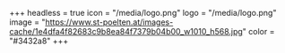 +++
headless = true
icon = "/media/logo.png"
logo = "/media/logo.png"
image = "https://www.st-poelten.at/images-cache/1e4dfa4f82683c9b8ea84f7379b04b00_w1010_h568.jpg"
color = "#3432a8"
+++
